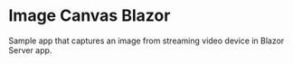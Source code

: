 # Image Canvas Blazor

Sample app that captures an image from streaming video device in Blazor Server app.